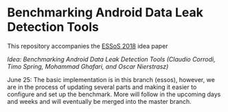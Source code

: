 # Benchmarking Android Data Leak Detection Tools

This repository accompanies the [ESSoS 2018](https://distrinet.cs.kuleuven.be/events/essos/2018/calls-papers.html) idea 
paper

*Idea: Benchmarking Android Data Leak Detection Tools (Claudio Corrodi, Timo 
Spring, Mohammad Ghafari, and Oscar Nierstrasz)*

June 25: The basic implementation is in this branch (essos), however, we are 
in the process of updating several parts and making it easier to configure and 
set up the benchmark. More will follow in the upcoming days and weeks and will 
eventually be merged into the master branch.
